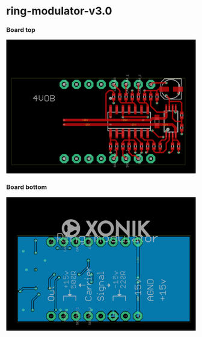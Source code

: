 # ring-modulator-v3.0

### Board top
![Top side](./ring-modulator-v3.0-brd-top.png)
### Board bottom
![Bottom side](./ring-modulator-v3.0-brd-bottom.png)
